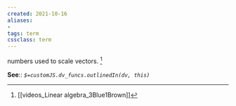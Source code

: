 ```yaml
---
created: 2021-10-16
aliases:
- 
tags: term
cssclass: term
---
```


numbers used to scale vectors. [^1]

**See**::
*`$=customJS.dv_funcs.outlinedIn(dv, this)`*

[^1]: [[videos_Linear algebra_3Blue1Brown]]

